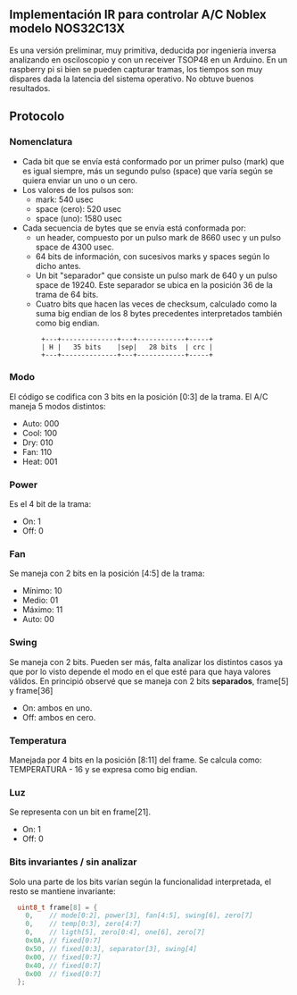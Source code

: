 ## Implementación IR para controlar A/C Noblex modelo NOS32C13X

Es una versión preliminar, muy primitiva, deducida por ingeniería inversa analizando en osciloscopio y con un receiver TSOP48 en un Arduino.  En un raspberry pi si bien se pueden capturar tramas, los tiempos son muy dispares dada la latencia del sistema operativo.  No obtuve buenos resultados.

## Protocolo

### Nomenclatura

- Cada bit que se envía está conformado por un primer pulso (mark) que es igual siempre, más un segundo pulso (space) que varía según se quiera enviar un uno o un cero.
- Los valores de los pulsos son:
    + mark: 540 usec
    + space (cero): 520 usec
    + space (uno): 1580 usec
- Cada secuencia de bytes que se envía está conformada por:
    + un header, compuesto por un pulso mark de 8660 usec y un pulso space de 4300 usec.
    + 64 bits de información, con sucesivos marks y spaces según lo dicho antes.
    + Un bit "separador" que consiste un pulso mark de 640 y un pulso space de 19240.  Este separador se ubica en la posición 36 de la trama de 64 bits.
    + Cuatro bits que hacen las veces de checksum, calculado como la suma big endian de los 8 bytes precedentes interpretados también como big endian.

```
        +---+--------------+---+------------+-----+
        | H |   35 bits    |sep|   28 bits  | crc |
        +---+--------------+---+------------+-----+ 
```

### Modo

El código se codifica con 3 bits en la posición [0:3] de la trama.  El A/C maneja 5 modos distintos:

- Auto: 000
- Cool: 100
- Dry: 010
- Fan: 110
- Heat: 001

### Power

Es el 4 bit de la trama:

- On: 1
- Off: 0

### Fan

Se maneja con 2 bits en la posición [4:5] de la trama:

- Mínimo: 10
- Medio: 01
- Máximo: 11
- Auto: 00

### Swing

Se maneja con 2 bits.  Pueden ser más, falta analizar los distintos casos ya que por lo visto depende el modo en el que esté para que haya valores válidos.  En principió observé que se maneja con 2 bits **separados**, frame[5] y frame[36]

- On: ambos en uno.
- Off: ambos en cero.

### Temperatura

Manejada por 4 bits en la posición [8:11] del frame.  Se calcula como: TEMPERATURA - 16 y se expresa como big endian.

### Luz

Se representa con un bit en frame[21]. 

- On: 1
- Off: 0

### Bits invariantes / sin analizar

Solo una parte de los bits varían según la funcionalidad interpretada, el resto se mantiene invariante:

```c
  uint8_t frame[8] = {
    0,    // mode[0:2], power[3], fan[4:5], swing[6], zero[7]
    0,    // temp[0:3], zero[4:7]
    0,    // ligth[5], zero[0:4], one[6], zero[7]
    0x0A, // fixed[0:7]
    0x50, // fixed[0:3], separator[3], swing[4]
    0x00, // fixed[0:7]
    0x40, // fixed[0:7]
    0x00  // fixed[0:7]
  };
```
